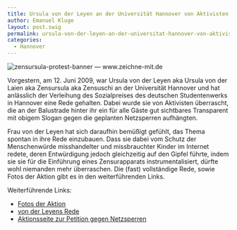 ```yaml
---
title: Ursula von der Leyen an der Universität Hannover von Aktivisten überrascht
author: Emanuel Kluge
layout: post.swig
permalink: ursula-von-der-leyen-an-der-universitat-hannover-von-aktivisten-uberrascht/
categories:
  - Hannover
---
```


<noscript data-src="/wp-content/uploads/2009/06/zensursula-protest-banner\_-\_www-zeichne-mit-de.png" data-alt="zensursula-protest-banner &mdash; www.zeichne-mit.de">
<img src="/wp-content/uploads/2009/06/zensursula-protest-banner\_-\_www-zeichne-mit-de.png" alt="zensursula-protest-banner &mdash; www.zeichne-mit.de">
</noscript>

Vorgestern, am 12. Juni 2009, war Ursula von der Leyen aka Ursula von der Laien aka Zensursula aka Zensuschi an der Universität Hannover und hat anlässlich der Verleihung des Sozialpreises des deutschen Studentenwerks in Hannover eine Rede gehalten. Dabei wurde sie von Aktivisten überrascht, die an der Balustrade hinter ihr ein für alle Gäste gut sichtbares Transparent mit obigem Slogan gegen die geplanten Netzsperren aufhängten.

Frau von der Leyen hat sich daraufhin bemüßigt gefühlt, das Thema spontan in ihre Rede einzubauen. Dass sie dabei vom Schutz der Menschenwürde misshandelter und missbrauchter Kinder im Internet redete, deren Entwürdigung jedoch gleichzeitig auf den Gipfel führte, indem sie sie für die Einführung eines Zensurapparats instrumentalisiert, dürfte wohl niemanden mehr überraschen. Die (fast) vollständige Rede, sowie Fotos der Aktion gibt es in den weiterführenden Links.

Weiterführende Links:

- [Fotos der Aktion][fefe]
- [von der Leyens Rede][falsepositive]
- [Aktionsseite zur Petition gegen Netzsperren][zeichne]

[fefe]: http://blog.fefe.de/?ts=b4cad33f
[falsepositive]: http://falsepositive.eu/archives/20090613-Zensursula/77
[zeichne]: http://www.zeichne-mit.de/
